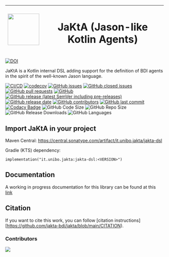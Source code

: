 
| <img src="/site/static/images/logo.svg"  width="100"> | <h1>JaKtA (Jason-like Kotlin Agents)</h1> |
|:-:|:-:|

[![DOI](https://zenodo.org/badge/DOI/10.5281/zenodo.10945579.svg)](https://doi.org/10.5281/zenodo.10945579)


JaKtA is a Kotlin internal DSL adding support for the definition of BDI agents in the spirit of the well-known Jason language.

[![CI/CD](https://github.com/jakta-bdi/jakta/actions/workflows/dispatcher.yml/badge.svg)](https://github.com/jakta-bdi/jakta/actions/workflows/dispatcher.yml)
[![codecov](https://codecov.io/gh/jakta-bdi/jakta/branch/main/graph/badge.svg?token=ACIA7DKGT1)](https://codecov.io/gh/jakta-bdi/jakta)
[![GitHub issues](https://img.shields.io/github/issues-raw/jakta-bdi/jakta?style=plastic)](https://github.com/jakta-bdi/jakta/issues)
[![GitHub closed issues](https://img.shields.io/github/issues-closed/jakta-bdi/jakta)](https://github.com/jakta-bdi/jakta/issues?q=is%3Aissue+is%3Aclosed)
[![GitHub pull requests](https://img.shields.io/github/issues-pr-raw/jakta-bdi/jakta?style=plastic)](https://github.com/jakta-bdi/jakta/pulls)
[![GitHub](https://img.shields.io/github/license/jakta-bdi/jakta?style=plastic)](/LICENSE)
[![GitHub release (latest SemVer including pre-releases)](https://img.shields.io/github/v/release/jakta-bdi/jakta?include_prereleases&style=plastic)](https://github.com/jakta-bdi/jakta/releases)
[![GitHub release date](https://img.shields.io/github/release-date/jakta-bdi/jakta)](https://github.com/jakta-bdi/jakta/releases)
[![GitHub contributors](https://img.shields.io/github/contributors/jakta-bdi/jakta)](https://github.com/jakta-bdi/jakta/graphs/contributors)
[![GitHub last commit](https://img.shields.io/github/last-commit/jakta-bdi/jakta)](https://github.com/jakta-bdi/jakta/commits/main)
[![Codacy Badge](https://app.codacy.com/project/badge/Grade/e19ca8dfa53649eba21b6d01fb67c9b6)](https://app.codacy.com/gh/jakta-bdi/jakta/dashboard?utm_source=gh&utm_medium=referral&utm_content=&utm_campaign=Badge_grade)
![GitHub Code Size](https://img.shields.io/github/languages/code-size/jakta-bdi/jakta)
![GitHub Repo Size](https://img.shields.io/github/repo-size/jakta-bdi/jakta)
![GitHub Release Downloads](https://img.shields.io/github/downloads/jakta-bdi/jakta/total)
![GitHub Languages](https://img.shields.io/github/languages/count/jakta-bdi/jakta)

## Import JaKtA in your project

Maven Central: https://central.sonatype.com/artifact/it.unibo.jakta/jakta-dsl

Gradle (KTS) dependency:
```
implementation("it.unibo.jakta:jakta-dsl:<VERSION>")
```

## Documentation

A working in progress documentation for this library can be found at this [link](https://jakta-bdi.github.io/)

## Citation
If you want to cite this work, you can follow [citation instructions][https://github.com/jakta-bdi/jakta/blob/main/CITATION).

### Contributors

<a href="https://github.com/jakta-bdi/jakta/graphs/contributors">
	<img src="https://contributors-img.web.app/image?repo=jakta-bdi/jakta" />
</a>
